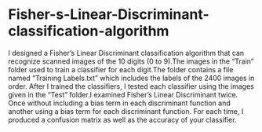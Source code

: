# Fisher-s-Linear-Discriminant-classification-algorithm
I designed a Fisher’s Linear Discriminant classification algorithm that can recognize
scanned images of the 10 digits (0 to 9).The images in
the “Train” folder used to train a classifier for each digit.The folder contains a file named “Training Labels.txt” which includes the labels
of the 2400 images in order. After I trained the classifiers, I tested each classifier using the images given
in the “Test” folder.I examined Fisher’s Linear Discriminant twice. Once without including a bias term
in each discriminant function and another using a bias term for each discriminant function.
For each time, I produced a confusion matrix as well as the accuracy of your classifier.
